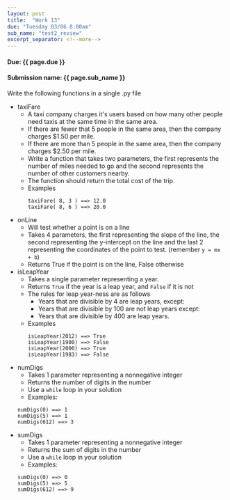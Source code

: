 ```yaml
---
layout: post
title:  "Work 13"
due: "Tuesday 03/06 8:00am"
sub_name: "test2_review"
excerpt_separator: <!--more-->
---
```


#### Due: {{ page.due }}

#### Submission name: {{ page.sub_name }}
<!--more-->

Write the following functions in a single .py file

* taxiFare
  * A taxi company charges it's users based on how many other people need taxis at the same time in the same area.
  * If there are fewer that 5 people in the same area, then the company charges $1.50 per mile.
  * If there are more than 5 people in the same area, then the company charges $2.50 per mile.
  * Write a function that takes two parameters, the first represents the number of miles needed to go and the second represents the number of other customers nearby.
  * The function should return the total cost of the trip.
  * Examples
    ```
    taxiFare( 8, 3 ) ==> 12.0
    taxiFare( 8, 6 ) ==> 20.0
    ```
* onLine
  * Will test whether a point is on a line
  * Takes 4 parameters, the first representing the slope of the line, the second representing the y-intercept on the line and the last 2 representing the coordinates of the point to test. (remember `y = mx + b`)
  * Returns True if the point is on the line, False otherwise
* isLeapYear
  * Takes a single parameter representing a year.
  * Returns `True` if the year is a leap year, and `False` if it is not
  * The rules for leap year-ness are as follows
    * Years that are divisible by 4 are leap years, except:
    * Years that are divisible by 100 are not leap years except:
    * Years that are divisible by 400 are leap years.
  * Examples
    ```
    isLeapYear(2012) ==> True
    isLeapYear(1900) ==> False
    isLeapYear(2000) ==> True
    isLeapYear(1983) ==> False
    ```
* numDigs
  * Takes 1 parameter representing a nonnegative integer
  * Returns the number of digits in the number
  * Use a `while` loop in your solution
  * Examples:
  ```
  numDigs(0) ==> 1
  numDigs(5) ==> 1
  numDigs(612) ==> 3
  ```
* sumDigs
  * Takes 1 parameter representing a nonnegative integer
  * Returns the sum of digits in the number
  * Use a `while` loop in your solution
  * Examples:
  ```
  sumDigs(0) ==> 0
  sumDigs(5) ==> 5
  sumDigs(612) ==> 9
  ```
